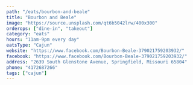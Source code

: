 ```yaml
---
path: "/eats/bourbon-and-beale"
title: "Bourbon and Beale"
image: "https://source.unsplash.com/qt6b5042lrw/400x300"
orderops: ["dine-in", "takeout"]
category: "eats"
hours: "11am-9pm every day"
eatsType: "Cajun"
website: "https://www.facebook.com/Bourbon-Beale-379021759203932/"
facebook: "https://www.facebook.com/Bourbon-Beale-379021759203932/"
address: "2639 South Glenstone Avenue, Springfield, Missouri 65804"
phone: "4172687266"
tags: ["cajun"]
---
```

